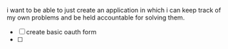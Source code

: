 i want to be able to just create an application in which i can keep track of my own problems and be held accountable for solving them. 
- [ ] create basic oauth form
- [ ] 